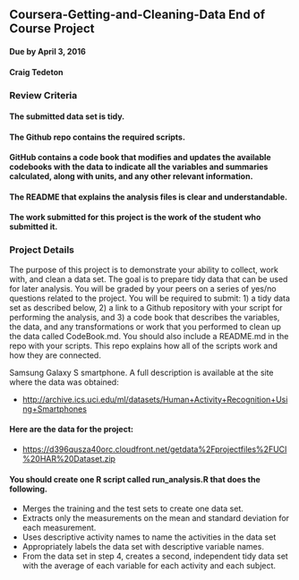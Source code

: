 ## Coursera-Getting-and-Cleaning-Data End of Course Project
#### Due by April 3, 2016
#### Craig Tedeton

### Review Criteria
#### The submitted data set is tidy.
#### The Github repo contains the required scripts.
#### GitHub contains a code book that modifies and updates the available codebooks with the data to indicate all the variables and summaries calculated, along with units, and any other relevant information.
#### The README that explains the analysis files is clear and understandable.
#### The work submitted for this project is the work of the student who submitted it.

### Project Details
The purpose of this project is to demonstrate your ability to collect, work with, and clean a data set. The goal is to prepare tidy data that can be used for later analysis. You will be graded by your peers on a series of yes/no questions related to the project. You will be required to submit: 1) a tidy data set as described below, 2) a link to a Github repository with your script for performing the analysis, and 3) a code book that describes the variables, the data, and any transformations or work that you performed to clean up the data called CodeBook.md. You should also include a README.md in the repo with your scripts. This repo explains how all of the scripts work and how they are connected.

Samsung Galaxy S smartphone. A full description is available at the site where the data was obtained:

  - http://archive.ics.uci.edu/ml/datasets/Human+Activity+Recognition+Using+Smartphones

#### Here are the data for the project:

  - https://d396qusza40orc.cloudfront.net/getdata%2Fprojectfiles%2FUCI%20HAR%20Dataset.zip

#### You should create one R script called run_analysis.R that does the following.

- Merges the training and the test sets to create one data set.
- Extracts only the measurements on the mean and standard deviation for each measurement.
- Uses descriptive activity names to name the activities in the data set
- Appropriately labels the data set with descriptive variable names.
- From the data set in step 4, creates a second, independent tidy data set with the average of each variable for each activity and each subject.
